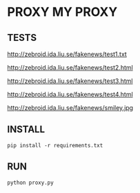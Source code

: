 # PROXY MY PROXY

## TESTS

http://zebroid.ida.liu.se/fakenews/test1.txt

http://zebroid.ida.liu.se/fakenews/test2.html

http://zebroid.ida.liu.se/fakenews/test3.html

http://zebroid.ida.liu.se/fakenews/test4.html

http://zebroid.ida.liu.se/fakenews/smiley.jpg

## INSTALL
```
pip install -r requirements.txt
```

## RUN
```
python proxy.py
```